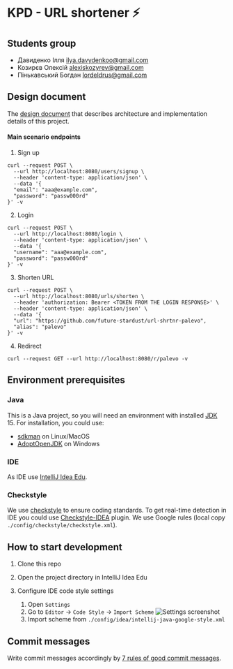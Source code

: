 # KPD - URL shortener :zap:


## Students group

- Давиденко Ілля ilya.davydenkoo@gmail.com
- Козирєв Олексій alexiskozyrev@gmail.com
- Пінькавський Богдан lordeldrus@gmail.com

## Design document

The [design document](https://docs.google.com/document/d/1LI5nTj62YYdrZC5BI8Hh1udQL9t_SMFt_q_7fhNJwr4/edit) that
describes architecture and implementation details of this project.

#### Main scenario endpoints

1. Sign up

```shell
curl --request POST \
  --url http://localhost:8080/users/signup \
  --header 'content-type: application/json' \
  --data '{
  "email": "aaa@example.com",
  "password": "passw000rd"
}' -v
```

2. Login

```shell
curl --request POST \
  --url http://localhost:8080/login \
  --header 'content-type: application/json' \
  --data '{
  "username": "aaa@example.com",
  "password": "passw000rd"
}' -v
```

3. Shorten URL

```shell
curl --request POST \
  --url http://localhost:8080/urls/shorten \
  --header 'authorization: Bearer <TOKEN FROM THE LOGIN RESPONSE>' \
  --header 'content-type: application/json' \
  --data '{
  "url": "https://github.com/future-stardust/url-shrtnr-palevo",
  "alias": "palevo"
}' -v
```

4. Redirect

```shell
curl --request GET --url http://localhost:8080/r/palevo -v
```

## Environment prerequisites

### Java
This is a Java project, so you will need an environment with installed [JDK] 15. For installation, 
you could use:
- [sdkman] on Linux/MacOS 
- [AdoptOpenJDK] on Windows

### IDE  
As IDE use [IntelliJ Idea Edu].

### Checkstyle
We use [checkstyle] to ensure coding standards. To get real-time detection in IDE you could use [Checkstyle-IDEA] 
plugin. We use Google rules (local copy `./config/checkstyle/checkstyle.xml`).

## How to start development

1. Clone this repo
2. Open the project directory in IntelliJ Idea Edu
3. Configure IDE code style settings
  
    1. Open `Settings`
    2. Go to `Editor` -> `Code Style` -> `Import Scheme`
       ![Settings screenshot](./media/code-style-import.png)
    3. Import scheme from `./config/idea/intellij-java-google-style.xml`

## Commit messages

Write commit messages accordingly by [7 rules of good commit messages].
  
[JDK]: https://en.wikipedia.org/wiki/Java_Development_Kit
[IntelliJ Idea Edu]: https://www.jetbrains.com/idea-edu/
[sdkman]: https://sdkman.io/
[AdoptOpenJDK]: https://adoptopenjdk.net/
[7 rules of good commit messages]: https://chris.beams.io/posts/git-commit/#seven-rules
[Micronaut]: https://micronaut.io/
[checkstyle]: https://checkstyle.org/
[Checkstyle-IDEA]: https://plugins.jetbrains.com/plugin/1065-checkstyle-idea
